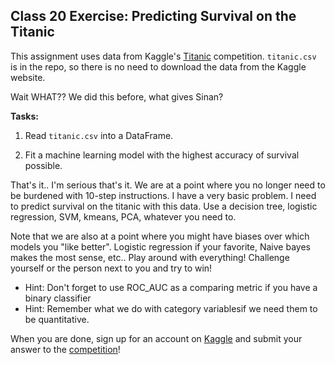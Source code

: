 ## Class 20 Exercise: Predicting Survival on the Titanic

This assignment uses data from Kaggle's [Titanic](https://www.kaggle.com/c/titanic/data) competition. `titanic.csv` is in the repo, so there is no need to download the data from the Kaggle website.

Wait WHAT?? We did this before, what gives Sinan?


**Tasks:**

1. Read `titanic.csv` into a DataFrame.

2. Fit a machine learning model with the highest accuracy of survival possible.




That's it.. I'm serious that's it. We are at a point where you no longer need to be burdened with 10-step instructions. I have a very basic problem. I need to predict survival on the titanic with this data. Use a decision tree, logistic regression, SVM, kmeans, PCA, whatever you need to.


Note that we are also at a point where you might have biases over which models you "like better". Logistic regression if your favorite, Naive bayes makes the most sense, etc.. Play around with everything! Challenge yourself or the person next to you and try to win!

* Hint: Don't forget to use ROC_AUC as a comparing metric if you have a binary classifier
* Hint: Remember what we do with category variablesif we need them to be quantitative.

When you are done, sign up for an account on [Kaggle](https://www.kaggle.com/) and submit your answer to the [competition](https://www.kaggle.com/c/titanic/submissions/attach)!